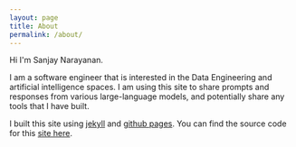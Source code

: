 ```yaml
---
layout: page
title: About
permalink: /about/
---
```


Hi I'm Sanjay Narayanan.

I am a software engineer that is interested in the Data Engineering and artificial intelligence spaces.  I am using this site to share prompts and responses from various large-language models, and potentially share any tools that I have built.

I built this site using [jekyll](https://jekyllrb.com/) and [github pages](https://pages.github.com/).  You can find the source code for this [site here](https://github.com/sanjaytime/sanjaytime.github.io). 
